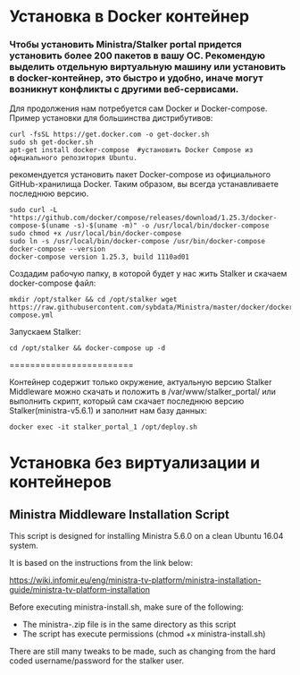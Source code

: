 # Установка в Docker контейнер

### Чтобы установить Ministra/Stalker portal придется установить более 200 пакетов в вашу ОС. Рекомендую выделить отдельную виртуальную машину или установить в docker-контейнер, это быстро и удобно, иначе могут возникнут конфликты с другими веб-сервисами.

Для продолжения нам потребуется сам Docker и Docker-compose. Пример установки для большинства дистрибутивов:
```
curl -fsSL https://get.docker.com -o get-docker.sh
sudo sh get-docker.sh
apt-get install docker-compose  #установить Docker Compose из официального репозитория Ubuntu.
```
рекомендуется установить пакет Docker-compose из официального GitHub-хранилища Docker. Таким образом, вы всегда устанавливаете последнюю версию.
```
sudo curl -L "https://github.com/docker/compose/releases/download/1.25.3/docker-compose-$(uname -s)-$(uname -m)" -o /usr/local/bin/docker-compose
sudo chmod +x /usr/local/bin/docker-compose
sudo ln -s /usr/local/bin/docker-compose /usr/bin/docker-compose
docker-compose --version
docker-compose version 1.25.3, build 1110ad01
```


Создадим рабочую папку, в которой будет у нас жить Stalker и скачаем docker-compose файл:
```
mkdir /opt/stalker && cd /opt/stalker wget https://raw.githubusercontent.com/sybdata/Ministra/master/docker/docker-compose.yml
```
Запускаем Stalker:
```
cd /opt/stalker && docker-compose up -d
```
========================

Контейнер содержит только окружение, актуальную версию Stalker Middleware можно скачать и положить в /var/www/stalker_portal/ или выполнить скрипт, который сам скачает последнюю версию Stalker(ministra-v5.6.1) и заполнит нам базу данных:
```
docker exec -it stalker_portal_1 /opt/deploy.sh
```

# Установка без виртуализации и контейнеров
## Ministra Middleware Installation Script

This script is designed for installing Ministra 5.6.0 on a clean Ubuntu 16.04 system.

It is based on the instructions from the link below:

https://wiki.infomir.eu/eng/ministra-tv-platform/ministra-installation-guide/ministra-tv-platform-installation

Before executing ministra-install.sh, make sure of the following:
- The ministra-<version>.zip file is in the same directory as this script
- The script has execute permissions (chmod +x ministra-install.sh)
  
There are still many tweaks to be made, such as changing from the hard coded username/password for the stalker user.

